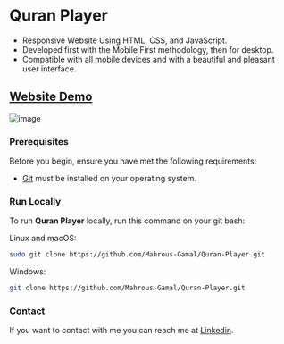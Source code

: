 # Quran Player
- Responsive Website Using HTML, CSS, and JavaScript.
- Developed first with the Mobile First methodology, then for desktop.
- Compatible with all mobile devices and with a beautiful and pleasant user interface.

## [Website Demo](https://mahrous-gamal.github.io/Quran-Player/)

![image](https://github.com/Mahrous-Gamal/Quran-Player/assets/105131896/526844a6-7ad1-4750-86dc-43013b9c30d9)


### Prerequisites

Before you begin, ensure you have met the following requirements:

* [Git](https://git-scm.com/downloads "Download Git") must be installed on your operating system.

### Run Locally

To run **Quran Player** locally, run this command on your git bash:

Linux and macOS:

```bash
sudo git clone https://github.com/Mahrous-Gamal/Quran-Player.git
```

Windows:

```bash
git clone https://github.com/Mahrous-Gamal/Quran-Player.git
```

### Contact

If you want to contact with me you can reach me at [Linkedin](https://www.linkedin.com/in/mahrous-gamal-044693218/).
